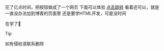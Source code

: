 花了亿点时间，把按钮做成了一个网页
下面可以体验
[点击跳转](https://day-night-toggle-button-preview.120322.xyz/  "纯享版链接")
看着还可以，就是一直没办法加到博客的页面里
还是要学HTML开发，可是没时间

在学了🙏
> [!TIP]
> 如有侵权请联系删除